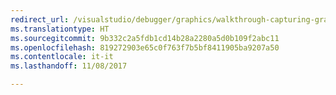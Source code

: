 ```yaml
---
redirect_url: /visualstudio/debugger/graphics/walkthrough-capturing-graphics-information-programmatically
ms.translationtype: HT
ms.sourcegitcommit: 9b332c2a5fdb1cd14b28a2280a5d0b109f2abc11
ms.openlocfilehash: 819272903e65c0f763f7b5bf8411905ba9207a50
ms.contentlocale: it-it
ms.lasthandoff: 11/08/2017

---
```

